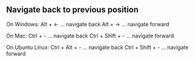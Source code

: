 ## Navigate back to previous position

On Windows:
Alt + ← ... navigate back
Alt + → ... navigate forward

On Mac:
Ctrl + - ... navigate back
Ctrl + Shift + - ... navigate forward

On Ubuntu Linux:
Ctrl + Alt + - ... navigate back
Ctrl + Shift + - ... navigate forward